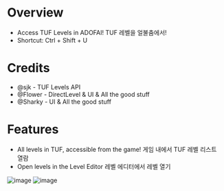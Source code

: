 # Overview
- Access TUF Levels in ADOFAI! TUF 레벨을 얼불춤에서!
- Shortcut: Ctrl + Shift + U

# Credits
- @sjk - TUF Levels API
- @Flower - DirectLevel & UI & All the good stuff
- @Sharky - UI & All the good stuff

# Features
- All levels in TUF, accessible from the game! 게임 내에서 TUF 레벨 리스트 열람
- Open levels in the Level Editor 레벨 에디터에서 레벨 열기

![image](https://github.com/fangshenghan/TUFHelper-Mod/assets/65276988/a3423965-5d8a-4a01-aafc-02748e887069)
![image](https://github.com/fangshenghan/TUFHelper-Mod/assets/65276988/eb22dc7c-8e65-4018-849e-2ea9a9957ebf)
